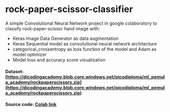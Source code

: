 # rock-paper-scissor-classifier
A simple Convolutional Neural Network project in google colaboratory to classify rock-paper-scissor hand image with:
* Keras Image Data Generator as data augmentation
* Keras Sequential model as convolutional neural network architecture
* categorical_crossentropy as loss function of the model and Adam as model optimizer
* Model loss and accuracy score visualization

#### Dataset: [https://dicodingacademy.blob.core.windows.net/picodiploma/ml_pemula_academy/rockpaperscissors.zip](https://dicodingacademy.blob.core.windows.net/picodiploma/ml_pemula_academy/rockpaperscissors.zip)
#### Source code: [Colab link](https://colab.research.google.com/drive/1i5jDINkYfpdxy69OChwNPBIH42ZSq9r-?usp=sharing)
